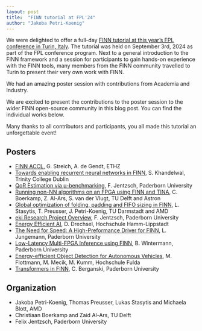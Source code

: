 ```yaml
---
layout: post
title:  "FINN tutorial at FPL'24"
author: "Jakoba Petri-Koenig"
---
```


We were delighted to offer a full-day [FINN tutorial at this year’s FPL conference in Turin, Italy](https://github.com/Xilinx/finn/discussions/1144).
The tutorial was held on September 3rd, 2024 as part of the FPL conference program.
Next to a general introduction to the FINN framework and a session for participants to gain hands-on experience with the FINN tools, many members from the FINN community travelled to Turin to present their very own work with FINN.

We had an amazing poster session with contributions from Academia and Industry.

We are excited to present the contributions to the poster session to the wider FINN open-source community in this blog post. You can find the individual works below.

Many thanks to all contributors and participants, you all made this tutorial an unforgettable event!

## Posters
* <a href="https://github.com/Xilinx/finn/blob/github-pages/docs/finn-fpl24/FPL24_poster_FINN_ACCL.pdf" target="_blank">FINN ACCL</a>, G. Streich, A. de Gendt, ETHZ
* <a href="https://github.com/Xilinx/finn/blob/github-pages/docs/finn-fpl24/FPL24_poster_QLSTM.pdf" target="_blank">Towards enabling recurrent neural networks in FINN</a>, S. Khandelwal, Trinity College Dublin
* <a href="https://github.com/Xilinx/finn/blob/github-pages/docs/finn-fpl24/FPL24_poster_QoR_estimations.pdf" target="_blank">QoR Estimation via μ-benchmarking</a>, F. Jentzsch, Paderborn University
* <a href="https://github.com/Xilinx/finn/blob/github-pages/docs/finn-fpl24/FPL24_poster_TINA.pdf" target="_blank">Running non-NN algorithms on an FPGA using FINN and TINA</a>, C. Boerkamp, Z. Al-Ars, S. van der Vlugt, TU Delft and Astron
* <a href="https://github.com/Xilinx/finn/blob/github-pages/docs/finn-fpl24/FPL24_poster_dse_optimization.pdf" target="_blank">Global optimization of folding, padding and FIFO sizing in FINN</a>, L. Stasytis, T. Preusser, J. Petri-Koenig, TU Darmstadt and AMD
* <a href="https://github.com/Xilinx/finn/blob/github-pages/docs/finn-fpl24/FPL24_poster_eki.pdf" target="_blank">eki Research Project Overview</a>, F. Jentzsch, Paderborn University
* <a href="https://github.com/Xilinx/finn/blob/github-pages/docs/finn-fpl24/FPL24_poster_energy_efficient_ai.pdf" target="_blank">Energy Efficient AI</a>, D. Drechsel, Hochschule Hamm-Lippstadt
* <a href="https://github.com/Xilinx/finn/blob/github-pages/docs/finn-fpl24/FPL24_poster_high_performance_driver.pdf" target="_blank">The Need for Speed: A High-Preformance Driver for FINN</a>, L. Jungemann, Paderborn University
* <a href="https://github.com/Xilinx/finn/blob/github-pages/docs/finn-fpl24/FPL24_poster_multi_fpga.pdf" target="_blank">Low-Latency Multi-FPGA Inference using FINN</a>, B. Wintermann, Paderborn University
* <a href="https://github.com/Xilinx/finn/blob/github-pages/docs/finn-fpl24/FPL24_poster_object_detection.pdf" target="_blank">Energy-efficient Object Detection for Autonomous Vehicles</a>, M. Flottmann, M. Mecik, M. Kumm, Hochschule Fulda
* <a href="https://github.com/Xilinx/finn/blob/github-pages/docs/finn-fpl24/FPL24_poster_transformer.pdf" target="_blank">Transformers in FINN</a>, C. Berganski, Paderborn University

## Organization
* Jakoba Petri-Koenig, Thomas Preusser, Lukas Stasytis and Michaela Blott, AMD
* Christiaan Boerkamp and Zaid Al-Ars, TU Delft
* Felix Jentzsch, Paderborn University
